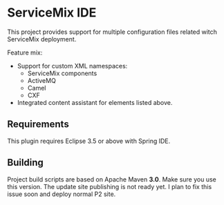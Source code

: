ServiceMix IDE
==============

This project provides support for multiple configuration files related witch
ServiceMix deployment.

Feature mix:

* Support for custom XML namespaces:
  * ServiceMix components
  * ActiveMQ
  * Camel
  * CXF
* Integrated content assistant for elements listed above. 


Requirements
------------

This plugin requires Eclipse 3.5 or above with Spring IDE.


Building
--------

Project build scripts are based on Apache Maven **3.0**. Make sure you use this
version.
The update site publishing is not ready yet. I plan to fix this issue soon and
deploy normal P2 site.


